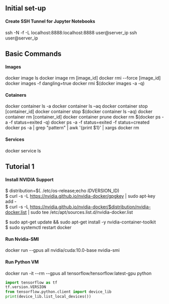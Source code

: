 ## Initial set-up
#### Create SSH Tunnel for Jupyter Notebooks
ssh -N -f -L localhost:8888:localhost:8888 user@server_ip
ssh user@server_ip

## Basic Commands
#### Images
docker image ls
docker image rm [image_id]
docker rmi --force [image_id]
docker images -f dangling=true
docker rmi $(docker images -a -q)

#### Cotainers
docker container ls -a
docker container ls –aq
docker container stop [container_id]
docker container stop $(docker container ls –aq)
docker container rm [container_id]
docker container prune
docker rm $(docker ps -a -f status=exited -q)
docker ps -a -f status=exited -f status=created
docker ps -a | grep "pattern" | awk '{print $1}' | xargs docker rm

#### Services
docker service ls

## Tutorial 1
#### Install NVIDIA Support
$ distribution=$(. /etc/os-release;echo $ID$VERSION_ID)  
$ curl -s -L https://nvidia.github.io/nvidia-docker/gpgkey | sudo apt-key add -  
$ curl -s -L https://nvidia.github.io/nvidia-docker/$distribution/nvidia-docker.list | sudo tee /etc/apt/sources.list.d/nvidia-docker.list

$ sudo apt-get update && sudo apt-get install -y nvidia-container-toolkit  
$ sudo systemctl restart docker

#### Run Nvidia-SMI
docker run --gpus all nvidia/cuda:10.0-base nvidia-smi
#### Run Python VM
docker run -it --rm --gpus all tensorflow/tensorflow:latest-gpu python

```python
import tensorflow as tf  
tf.version.VERSION  
from tensorflow.python.client import device_lib  
print(device_lib.list_local_devices())
```
